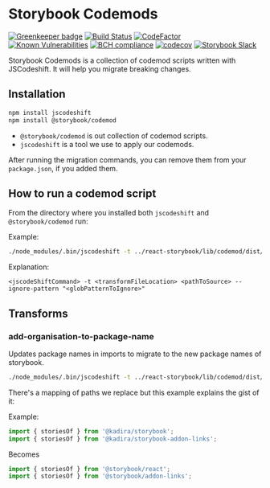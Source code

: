# Storybook Codemods

[![Greenkeeper badge](https://badges.greenkeeper.io/storybooks/storybook.svg)](https://greenkeeper.io/)
[![Build Status](https://travis-ci.org/storybooks/storybook.svg?branch=master)](https://travis-ci.org/storybooks/storybook)
[![CodeFactor](https://www.codefactor.io/repository/github/storybooks/storybook/badge)](https://www.codefactor.io/repository/github/storybooks/storybook)
[![Known Vulnerabilities](https://snyk.io/test/github/storybooks/storybook/8f36abfd6697e58cd76df3526b52e4b9dc894847/badge.svg)](https://snyk.io/test/github/storybooks/storybook/8f36abfd6697e58cd76df3526b52e4b9dc894847)
[![BCH compliance](https://bettercodehub.com/edge/badge/storybooks/storybook)](https://bettercodehub.com/results/storybooks/storybook) [![codecov](https://codecov.io/gh/storybooks/storybook/branch/master/graph/badge.svg)](https://codecov.io/gh/storybooks/storybook)
[![Storybook Slack](https://storybooks-slackin.herokuapp.com/badge.svg)](https://storybooks-slackin.herokuapp.com/)

Storybook Codemods is a collection of codemod scripts written with JSCodeshift.
It will help you migrate breaking changes.

## Installation

```sh
npm install jscodeshift
npm install @storybook/codemod
```

- `@storybook/codemod` is out collection of codemod scripts.
- `jscodeshift` is a tool we use to apply our codemods.

After running the migration commands, you can remove them from your `package.json`, if you added them.

## How to run a codemod script

From the directory where you installed both `jscodeshift` and `@storybook/codemod` run:

Example:
```sh
./node_modules/.bin/jscodeshift -t ../react-storybook/lib/codemod/dist/update-organisation-name.js . --ignore-pattern "node_modules|dist"
```

Explanation:
```
<jscodeShiftCommand> -t <transformFileLocation> <pathToSource> --ignore-pattern "<globPatternToIgnore>"
```

## Transforms

### add-organisation-to-package-name

Updates package names in imports to migrate to the new package names of storybook.

```sh
./node_modules/.bin/jscodeshift -t ../react-storybook/lib/codemod/dist/update-organisation-name.js . --ignore-pattern "node_modules|dist"
```

There's a mapping of paths we replace but this example explains the gist of it:

Example:
```js
import { storiesOf } from '@kadira/storybook';
import { storiesOf } from '@kadira/storybook-addon-links';
```

Becomes
```js
import { storiesOf } from '@storybook/react';
import { storiesOf } from '@storybook/addon-links';
```
